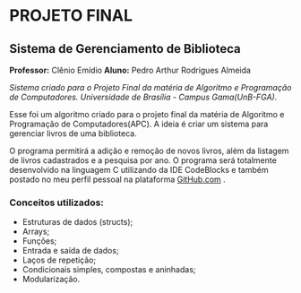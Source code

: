 #		   PROJETO FINAL
## Sistema de Gerenciamento de Biblioteca

**Professor:** Clênio Emídio
**Aluno:** Pedro Arthur Rodrigues Almeida

   _Sistema criado para o Projeto Final da matéria de Algoritmo e Programação de Computadores.
Universidade de Brasília - Campus Gama(UnB-FGA)._

   Esse foi um algoritmo criado para o projeto final da matéria de Algoritmo
e Programação de Computadores(APC). A ideia é criar um sistema para gerenciar livros de uma biblioteca.

   O programa permitirá a adição e remoção de novos livros, além da listagem de livros cadastrados e a pesquisa por ano. O programa será totalmente desenvolvido na linguagem C 
utilizando da IDE CodeBlocks e também postado no meu perfil pessoal na plataforma [GitHub.com](github.com/PArthur006) .

### Conceitos utilizados: 
 - Estruturas de dados (structs);
 - Arrays;
 - Funções;
 - Entrada e saída de dados;
 - Laços de repetição;
 - Condicionais simples, compostas e aninhadas;
 - Modularização.
